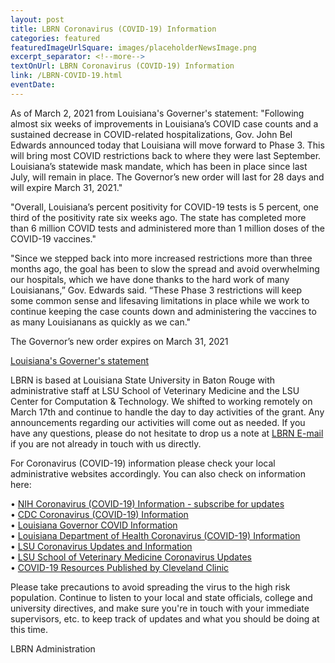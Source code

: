 ```yaml
--- 
layout: post
title: LBRN Coronavirus (COVID-19) Information
categories: featured
featuredImageUrlSquare: images/placeholderNewsImage.png
excerpt_separator: <!--more-->
textOnUrl: LBRN Coronavirus (COVID-19) Information
link: /LBRN-COVID-19.html
eventDate: 
--- 
```


As of March 2, 2021 from Louisiana's Governer's statement: "Following almost six weeks of improvements in Louisiana’s COVID case counts and a sustained decrease in COVID-related hospitalizations, Gov. John Bel Edwards announced today that Louisiana will move forward to Phase 3. <!--more--> This will bring most COVID restrictions back to where they were last September. Louisiana’s statewide mask mandate, which has been in place since last July, will remain in place. The Governor’s new order will last for 28 days and will expire March 31, 2021."

"Overall, Louisiana’s percent positivity for COVID-19 tests is 5 percent, one third of the positivity rate six weeks ago. The state has completed more than 6 million COVID tests and administered more than 1 million doses of the COVID-19 vaccines."

"Since we stepped back into more increased restrictions more than three months ago, the goal has been to slow the spread and avoid overwhelming our hospitals, which we have done thanks to the hard work of many Louisianans,” Gov. Edwards said. “These Phase 3 restrictions will keep some common sense and lifesaving limitations in place while we work to continue keeping the case counts down and administering the vaccines to as many Louisianans as quickly as we can."

The Governor’s new order expires on March 31, 2021

[Louisiana's Governer's statement](https://gov.louisiana.gov/index.cfm/newsroom/detail/2987)

LBRN is based at Louisiana State University in Baton Rouge with administrative staff at LSU School of Veterinary Medicine and the LSU Center for Computation & Technology. We shifted to working remotely on March 17th and continue to handle the day to day activities of the grant. Any announcements regarding our activities will come out as needed. If you have any questions, please do not hesitate to drop us a note at [LBRN E-mail](mailto:lbrn@.lsu.edu) if you are not already in touch with us directly.

For Coronavirus (COVID-19) information please check your local administrative websites accordingly. You can also check on information here:

  •  [NIH Coronavirus (COVID-19) Information - subscribe for updates](https://covid19.nih.gov)  
  •  [CDC Coronavirus (COVID-19) Information](https://www.cdc.gov/coronavirus/2019-ncov/index.html)  
  •  [Louisiana Governor COVID Information](https://coronavirus.la.gov)  
  •  [Louisiana Department of Health Coronavirus (COVID-19) Information](http://ldh.la.gov/coronavirus/)  
  •  [LSU Coronavirus Updates and Information](https://www.lsu.edu/coronavirus/index.php)  
  •  [LSU School of Veterinary Medicine Coronavirus Updates](https://lsu.edu/vetmed/disaster_preparedness/coronavirus_updates.php)  
  •  [COVID-19 Resources Published by Cleveland Clinic](https://newsroom.clevelandclinic.org/2020/08/13/cleveland-clinic-american-lung-association-provide-advanced-covid-19-resources-for-healthcare-providers/)

Please take precautions to avoid spreading the virus to the high risk population. Continue to listen to your local and state officials, college and university directives, and make sure you're in touch with your immediate supervisors, etc. to keep track of updates and what you should be doing at this time.

LBRN Administration